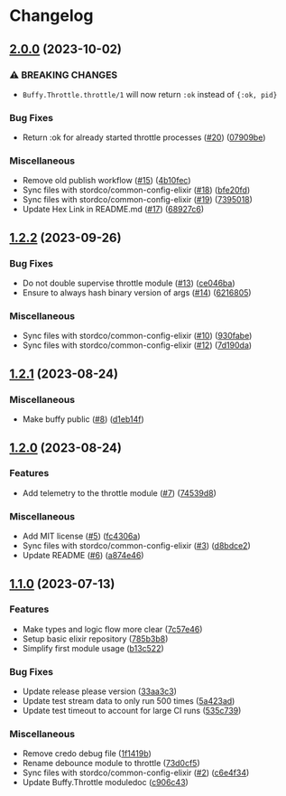 # Changelog

## [2.0.0](https://github.com/stordco/buffy/compare/v1.2.2...v2.0.0) (2023-10-02)


### ⚠ BREAKING CHANGES

* `Buffy.Throttle.throttle/1` will now return `:ok` instead of `{:ok, pid}`

### Bug Fixes

* Return :ok for already started throttle processes ([#20](https://github.com/stordco/buffy/issues/20)) ([07909be](https://github.com/stordco/buffy/commit/07909be0e65c3afb088b6d356862c597912ea157))


### Miscellaneous

* Remove old publish workflow ([#15](https://github.com/stordco/buffy/issues/15)) ([4b10fec](https://github.com/stordco/buffy/commit/4b10fec5cf76a4ff3e28a153bf91d126d203cfee))
* Sync files with stordco/common-config-elixir ([#18](https://github.com/stordco/buffy/issues/18)) ([bfe20fd](https://github.com/stordco/buffy/commit/bfe20fd470e7c70963e3770bf14f744f35843300))
* Sync files with stordco/common-config-elixir ([#19](https://github.com/stordco/buffy/issues/19)) ([7395018](https://github.com/stordco/buffy/commit/73950186902771e381165b253ab41c94730b8362))
* Update Hex Link in README.md ([#17](https://github.com/stordco/buffy/issues/17)) ([68927c6](https://github.com/stordco/buffy/commit/68927c6b8f42fa4e6a21c0323592c10bfeb7f8e2))

## [1.2.2](https://github.com/stordco/buffy/compare/v1.2.1...v1.2.2) (2023-09-26)


### Bug Fixes

* Do not double supervise throttle module ([#13](https://github.com/stordco/buffy/issues/13)) ([ce046ba](https://github.com/stordco/buffy/commit/ce046bab47f6a622aad586af59f9caf061c99e28))
* Ensure to always hash binary version of args ([#14](https://github.com/stordco/buffy/issues/14)) ([6216805](https://github.com/stordco/buffy/commit/6216805da569a90e42b2b40693934e3a3d7abbc9))


### Miscellaneous

* Sync files with stordco/common-config-elixir ([#10](https://github.com/stordco/buffy/issues/10)) ([930fabe](https://github.com/stordco/buffy/commit/930fabef4d0815cfe144893091537d3405a12629))
* Sync files with stordco/common-config-elixir ([#12](https://github.com/stordco/buffy/issues/12)) ([7d190da](https://github.com/stordco/buffy/commit/7d190da93eaaf2be765f0b6a31ff9c419f51a06e))

## [1.2.1](https://github.com/stordco/buffy/compare/v1.2.0...v1.2.1) (2023-08-24)


### Miscellaneous

* Make buffy public ([#8](https://github.com/stordco/buffy/issues/8)) ([d1eb14f](https://github.com/stordco/buffy/commit/d1eb14fde266b97cf2e84d65914d568e73d827b8))

## [1.2.0](https://github.com/stordco/buffy/compare/v1.1.0...v1.2.0) (2023-08-24)


### Features

* Add telemetry to the throttle module ([#7](https://github.com/stordco/buffy/issues/7)) ([74539d8](https://github.com/stordco/buffy/commit/74539d86ea41c531d4743ad57f614fd0f359679e))


### Miscellaneous

* Add MIT license ([#5](https://github.com/stordco/buffy/issues/5)) ([fc4306a](https://github.com/stordco/buffy/commit/fc4306afb90b301860f549afe8950bf96aff9f62))
* Sync files with stordco/common-config-elixir ([#3](https://github.com/stordco/buffy/issues/3)) ([d8bdce2](https://github.com/stordco/buffy/commit/d8bdce2a9114885c8993e45d5b80df8008dc84a4))
* Update README ([#6](https://github.com/stordco/buffy/issues/6)) ([a874e46](https://github.com/stordco/buffy/commit/a874e46bcb35fe6ed7244e6d831ec8d620fa35ad))

## [1.1.0](https://github.com/stordco/buffy/compare/v1.0.0...v1.1.0) (2023-07-13)


### Features

* Make types and logic flow more clear ([7c57e46](https://github.com/stordco/buffy/commit/7c57e46d12941bbc4b79a7b01f7e40f948cd8d13))
* Setup basic elixir repository ([785b3b8](https://github.com/stordco/buffy/commit/785b3b8b158668ecc40a3437d992abe500a1883d))
* Simplify first module usage ([b13c522](https://github.com/stordco/buffy/commit/b13c52230116abad7bb258317e4bf260f8706a6f))


### Bug Fixes

* Update release please version ([33aa3c3](https://github.com/stordco/buffy/commit/33aa3c34139fe0669ee53c12b1f5467df4359270))
* Update test stream data to only run 500 times ([5a423ad](https://github.com/stordco/buffy/commit/5a423ad3324c83809a4c1758bcbd300c4d56fd04))
* Update test timeout to account for large CI runs ([535c739](https://github.com/stordco/buffy/commit/535c7392df9b74c95ef448177f9106aeb85fdc25))


### Miscellaneous

* Remove credo debug file ([1f1419b](https://github.com/stordco/buffy/commit/1f1419b5eccbfdef46f10c6c421f34c9505e72e4))
* Rename debounce module to throttle ([73d0cf5](https://github.com/stordco/buffy/commit/73d0cf58ea24f6769af6db46d6f62929cc7ab1ae))
* Sync files with stordco/common-config-elixir ([#2](https://github.com/stordco/buffy/issues/2)) ([c6e4f34](https://github.com/stordco/buffy/commit/c6e4f3465475bd7bbe7571a76a963dd5c74dba3a))
* Update Buffy.Throttle moduledoc ([c906c43](https://github.com/stordco/buffy/commit/c906c43c1d783cb8175d11f47d21e961a647812a))
